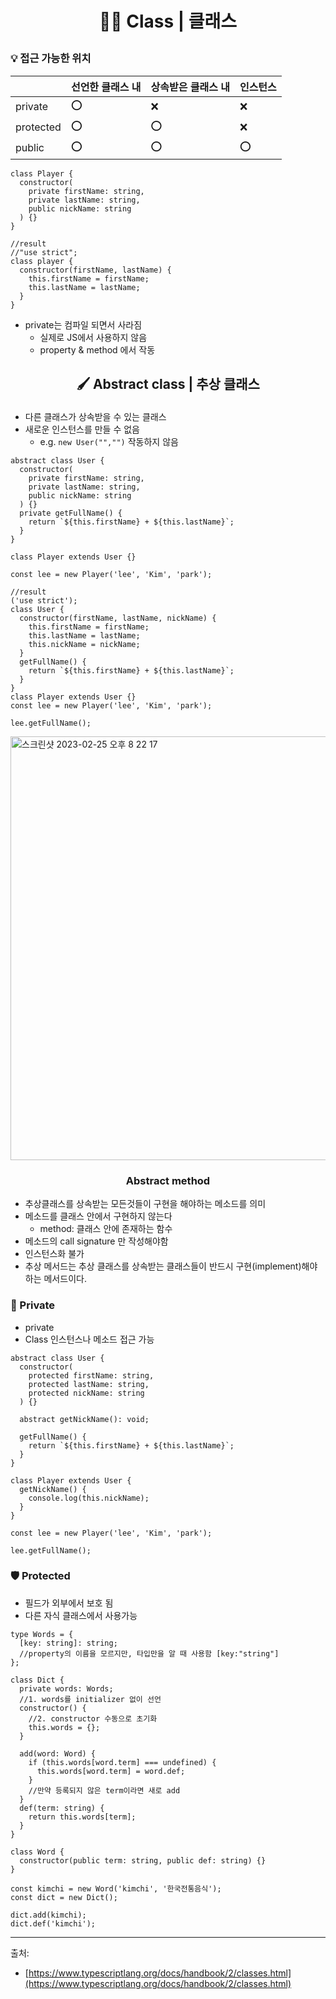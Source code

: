 # <p align="center">👩‍🏫 Class | 클래스</p>

### 💡 접근 가능한 위치

|           | 선언한 클래스 내 | 상속받은 클래스 내 | 인스턴스 |
| --------- | ---------------- | ------------------ | -------- |
| private   | ⭕ 　            | ❌                 | ❌       |
| protected | ⭕ 　            | ⭕ 　              | ❌       |
| public    | ⭕ 　            | ⭕ 　              | ⭕ 　    |

```tsx
class Player {
  constructor(
    private firstName: string,
    private lastName: string,
    public nickName: string
  ) {}
}

//result
//"use strict";
class player {
  constructor(firstName, lastName) {
    this.firstName = firstName;
    this.lastName = lastName;
  }
}
```

- private는 컴파일 되면서 사라짐
  - 실제로 JS에서 사용하지 않음
  - property & method 에서 작동

## <p align="center">🖌️ Abstract class | 추상 클래스</p>

- 다른 클래스가 상속받을 수 있는 클래스
- 새로운 인스턴스를 만들 수 없음
  - e.g. `new User("","")` 작동하지 않음

```tsx
abstract class User {
  constructor(
    private firstName: string,
    private lastName: string,
    public nickName: string
  ) {}
  private getFullName() {
    return `${this.firstName} + ${this.lastName}`;
  }
}

class Player extends User {}

const lee = new Player('lee', 'Kim', 'park');

//result
('use strict');
class User {
  constructor(firstName, lastName, nickName) {
    this.firstName = firstName;
    this.lastName = lastName;
    this.nickName = nickName;
  }
  getFullName() {
    return `${this.firstName} + ${this.lastName}`;
  }
}
class Player extends User {}
const lee = new Player('lee', 'Kim', 'park');

lee.getFullName();
```

<img width="678" alt="스크린샷 2023-02-25 오후 8 22 17" src="https://user-images.githubusercontent.com/110847597/221357603-41854435-0b41-44d3-8368-71f4099d235b.png">

### <p align="center">Abstract method</p>

- 추상클래스를 상속받는 모든것들이 구현을 해야하는 메소드를 의미
- 메소드를 클래스 안에서 구현하지 않는다
  - method: 클래스 안에 존재하는 함수
- 메소드의 call signature 만 작성해야함
- 인스턴스화 불가
- 추상 메서드는 추상 클래스를 상속받는 클래스들이 반드시 구현(implement)해야하는 메서드이다.

### 🔐 Private

- private
- Class 인스턴스나 메소드 접근 가능

```tsx
abstract class User {
  constructor(
    protected firstName: string,
    protected lastName: string,
    protected nickName: string
  ) {}

  abstract getNickName(): void;

  getFullName() {
    return `${this.firstName} + ${this.lastName}`;
  }
}

class Player extends User {
  getNickName() {
    console.log(this.nickName);
  }
}

const lee = new Player('lee', 'Kim', 'park');

lee.getFullName();
```

### 🛡️ Protected

- 필드가 외부에서 보호 됨
- 다른 자식 클래스에서 사용가능

```tsx
type Words = {
  [key: string]: string;
  //property의 이름을 모르지만, 타입만을 알 때 사용함 [key:"string"]
};

class Dict {
  private words: Words;
  //1. words를 initializer 없이 선언
  constructor() {
    //2. constructor 수동으로 초기화
    this.words = {};
  }

  add(word: Word) {
    if (this.words[word.term] === undefined) {
      this.words[word.term] = word.def;
    }
    //만약 등록되지 않은 term이라면 새로 add
  }
  def(term: string) {
    return this.words[term];
  }
}

class Word {
  constructor(public term: string, public def: string) {}
}

const kimchi = new Word('kimchi', '한국전통음식');
const dict = new Dict();

dict.add(kimchi);
dict.def('kimchi');
```

---

출처:

- [https://www.typescriptlang.org/docs/handbook/2/classes.html](https://www.typescriptlang.org/docs/handbook/2/classes.html)
